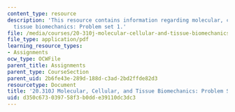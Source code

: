 ```yaml
---
content_type: resource
description: 'This resource contains information regarding molecular, cellular, and
  tissue biomechanics: Problem set 1.'
file: /media/courses/20-310j-molecular-cellular-and-tissue-biomechanics-spring-2015/d350c673039758f3b0dde39110dc3dc3_MIT20_310JS15_PS1.pdf
file_type: application/pdf
learning_resource_types:
- Assignments
ocw_type: OCWFile
parent_title: Assignments
parent_type: CourseSection
parent_uid: 2b6fe43e-289d-188d-c3ad-2bd2ffde82d3
resourcetype: Document
title: '20.310J Molecular, Cellular, and Tissue Biomechanics: Problem Set 1'
uid: d350c673-0397-58f3-b0dd-e39110dc3dc3
---
```

